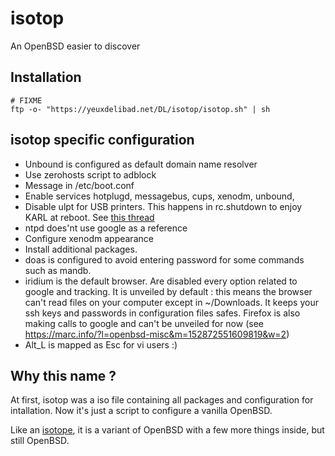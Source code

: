 isotop
==========
An OpenBSD easier to discover

Installation
------------

	# FIXME
	ftp -o- "https://yeuxdelibad.net/DL/isotop/isotop.sh" | sh

isotop specific configuration
---------------------------

* Unbound is configured as default domain name resolver 
* Use zerohosts script to adblock
* Message in /etc/boot.conf
* Enable services hotplugd, messagebus, cups, xenodm, unbound,
* Disable ulpt for USB printers. This happens in rc.shutdown to enjoy
  KARL at reboot. 
  See [this thread](https://marc.info/?l=openbsd-misc&m=155746672110488&w=2)
* ntpd does'nt use google as a reference
* Configure xenodm appearance
* Install additional packages.
* doas is configured to avoid entering password for some commands such
  as mandb.
* iridium is the default browser. Are disabled every option related to
  google and tracking. It is unveiled by default :
  this means the browser can't read files on your computer except in
  ~/Downloads. It keeps your ssh keys and passwords in configuration
  files safes. 
  Firefox is also making calls to google and can't be unveiled for now (see
  <https://marc.info/?l=openbsd-misc&m=152872551609819&w=2>)
* Alt_L is mapped as Esc for vi users :)

Why this name ?
---------------

At first, isotop was a iso file containing all packages and
configuration for intallation.
Now it's just a script to configure a vanilla OpenBSD.

Like an [isotope](https://en.wikipedia.org/wiki/Isotope), it is a
variant of OpenBSD with a few more things inside, but still OpenBSD.
